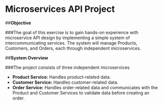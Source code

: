 # Microservices API Project

##**Objective**

###The goal of this exercise is to gain hands-on experience with microservice API design by implementing a simple system of intercommunicating services. The system will manage Products, Customers, and Orders, each through independent microservices.

##**System Overview**

###The project consists of three independent microservices
  * **Product Service:** Handles product-related data.
  * **Customer Service:** Handles customer-related data.
  * **Order Service:** Handles order-related data and communicates with the Product and Customer Services to validate data before creating an order.

